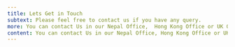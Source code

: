 ```yaml
---
title: Lets Get in Touch
subtext: Please feel free to contact us if you have any query.
more: You can contact Us in our Nepal Office,  Hong Kong Office or UK Office.
content: You can contact Us in our Nepal Office, Hong Kong Office or UK Office.
---
```


